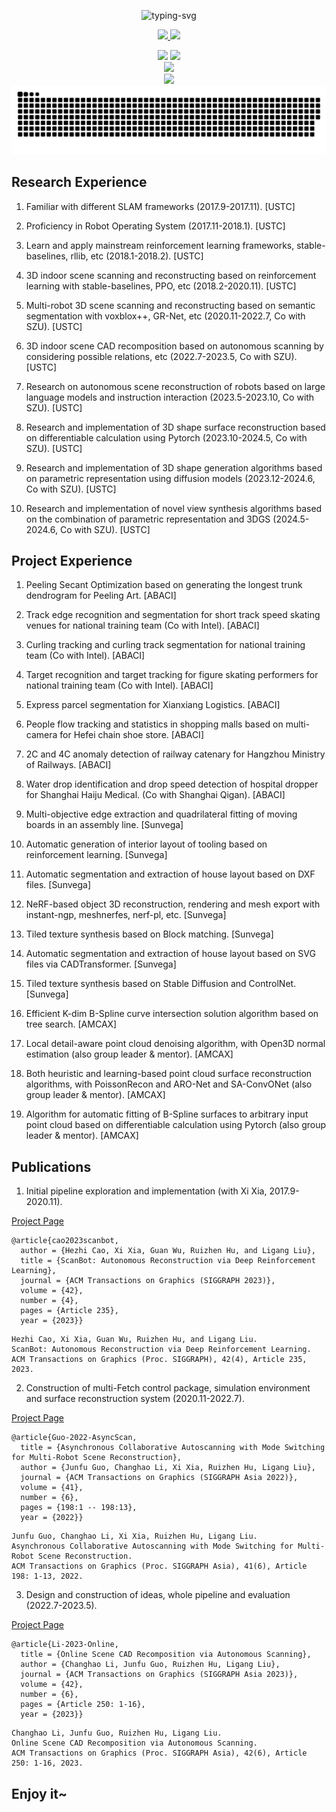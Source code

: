 <p align="center">
  <img src="https://readme-typing-svg.herokuapp.com?font=Fira+Code&pause=1000&center=true&vCenter=true&width=435&lines=Learn+what+you+want;Do+what+you+want" alt="typing-svg">
</p>

<p align="center">
  <a title="ORCID" target="_blank" href="https://orcid.org/0000-0003-0850-8987">
    <img src="https://img.shields.io/badge/ORCID-chLi-brightgreen">
  </a>
  <a title="CSDN" target="_blank" href="https://blog.csdn.net/qq_49466306">
    <img src="https://img.shields.io/badge/CSDN-chLi-brightgreen">
  </a>
</p>

<div align="center">
  <img height="170px" src="https://github-readme-stats.vercel.app/api?username=565353780"/>
  <img height="170px" src="https://github-readme-stats.vercel.app/api/top-langs/?username=565353780&layout=compact&langs_count=8"/>
</div>

<div align="center">
  <img src="https://github-readme-streak-stats.herokuapp.com/?user=565353780"/>
</div>

<div align="center">
  <img src="https://activity-graph.herokuapp.com/graph?username=565353780&theme=minimal"/>
</div>

<div align="center">
  <img src="https://raw.githubusercontent.com/565353780/565353780/output/github-contribution-grid-snake.svg">
</div>

## Research Experience

1. Familiar with different SLAM frameworks (2017.9-2017.11). [USTC]

2. Proficiency in Robot Operating System (2017.11-2018.1). [USTC]

3. Learn and apply mainstream reinforcement learning frameworks, stable-baselines, rllib, etc (2018.1-2018.2). [USTC]

4. 3D indoor scene scanning and reconstructing based on reinforcement learning with stable-baselines, PPO, etc (2018.2-2020.11). [USTC]

5. Multi-robot 3D scene scanning and reconstructing based on semantic segmentation with voxblox++, GR-Net, etc (2020.11-2022.7, Co with SZU). [USTC]

6. 3D indoor scene CAD recomposition based on autonomous scanning by considering possible relations, etc (2022.7-2023.5, Co with SZU). [USTC]

7. Research on autonomous scene reconstruction of robots based on large language models and instruction interaction (2023.5-2023.10, Co with SZU). [USTC]

8. Research and implementation of 3D shape surface reconstruction based on differentiable calculation using Pytorch (2023.10-2024.5, Co with SZU). [USTC]

9. Research and implementation of 3D shape generation algorithms based on parametric representation using diffusion models (2023.12-2024.6, Co with SZU). [USTC]

10. Research and implementation of novel view synthesis algorithms based on the combination of parametric representation and 3DGS (2024.5-2024.6, Co with SZU). [USTC]

## Project Experience

1. Peeling Secant Optimization based on generating the longest trunk dendrogram for Peeling Art. [ABACI]

2. Track edge recognition and segmentation for short track speed skating venues for national training team (Co with Intel). [ABACI]

3. Curling tracking and curling track segmentation for national training team (Co with Intel). [ABACI]

4. Target recognition and target tracking for figure skating performers for national training team (Co with Intel). [ABACI]

5. Express parcel segmentation for Xianxiang Logistics. [ABACI]

6. People flow tracking and statistics in shopping malls based on multi-camera for Hefei chain shoe store. [ABACI]

7. 2C and 4C anomaly detection of railway catenary for Hangzhou Ministry of Railways. [ABACI]

8. Water drop identification and drop speed detection of hospital dropper for Shanghai Haiju Medical. (Co with Shanghai Qigan). [ABACI]

9. Multi-objective edge extraction and quadrilateral fitting of moving boards in an assembly line. [Sunvega]

10. Automatic generation of interior layout of tooling based on reinforcement learning. [Sunvega]

11. Automatic segmentation and extraction of house layout based on DXF files. [Sunvega]

12. NeRF-based object 3D reconstruction, rendering and mesh export with instant-ngp, meshnerfes, nerf-pl, etc. [Sunvega]

13. Tiled texture synthesis based on Block matching. [Sunvega]

14. Automatic segmentation and extraction of house layout based on SVG files via CADTransformer. [Sunvega]

15. Tiled texture synthesis based on Stable Diffusion and ControlNet. [Sunvega]

16. Efficient K-dim B-Spline curve intersection solution algorithm based on tree search. [AMCAX]

17. Local detail-aware point cloud denoising algorithm, with Open3D normal estimation (also group leader & mentor). [AMCAX]

18. Both heuristic and learning-based point cloud surface reconstruction algorithms, with PoissonRecon and ARO-Net and SA-ConvONet (also group leader & mentor). [AMCAX]

19. Algorithm for automatic fitting of B-Spline surfaces to arbitrary input point cloud based on differentiable calculation using Pytorch (also group leader & mentor). [AMCAX]

## Publications

1. Initial pipeline exploration and implementation (with Xi Xia, 2017.9-2020.11).

[Project Page](https://hezhicao.github.io/Scanbot/)

```text
@article{cao2023scanbot,
  author = {Hezhi Cao, Xi Xia, Guan Wu, Ruizhen Hu, and Ligang Liu},
  title = {ScanBot: Autonomous Reconstruction via Deep Reinforcement Learning},
  journal = {ACM Transactions on Graphics (SIGGRAPH 2023)},
  volume = {42},
  number = {4},
  pages = {Article 235},
  year = {2023}}
```

```text
Hezhi Cao, Xi Xia, Guan Wu, Ruizhen Hu, and Ligang Liu.
ScanBot: Autonomous Reconstruction via Deep Reinforcement Learning.
ACM Transactions on Graphics (Proc. SIGGRAPH), 42(4), Article 235, 2023.
```

2. Construction of multi-Fetch control package, simulation environment and surface reconstruction system (2020.11-2022.7).

[Project Page](https://guojunfu-tech.github.io/AsyncScan/)

```text
@article{Guo-2022-AsyncScan,
  title = {Asynchronous Collaborative Autoscanning with Mode Switching for Multi-Robot Scene Reconstruction},
  author = {Junfu Guo, Changhao Li, Xi Xia, Ruizhen Hu, Ligang Liu},
  journal = {ACM Transactions on Graphics (SIGGRAPH Asia 2022)},
  volume = {41},
  number = {6},
  pages = {198:1 -- 198:13},
  year = {2022}}
```

```text
Junfu Guo, Changhao Li, Xi Xia, Ruizhen Hu, Ligang Liu.
Asynchronous Collaborative Autoscanning with Mode Switching for Multi-Robot Scene Reconstruction.
ACM Transactions on Graphics (Proc. SIGGRAPH Asia), 41(6), Article 198: 1-13, 2022.
```

3. Design and construction of ideas, whole pipeline and evaluation (2022.7-2023.5).

[Project Page](https://565353780.github.io/AutoScan2CAD/)

```text
@article{Li-2023-Online,
  title = {Online Scene CAD Recomposition via Autonomous Scanning},
  author = {Changhao Li, Junfu Guo, Ruizhen Hu, Ligang Liu},
  journal = {ACM Transactions on Graphics (SIGGRAPH Asia 2023)},
  volume = {42},
  number = {6},
  pages = {Article 250: 1-16},
  year = {2023}}
```

```text
Changhao Li, Junfu Guo, Ruizhen Hu, Ligang Liu.
Online Scene CAD Recomposition via Autonomous Scanning.
ACM Transactions on Graphics (Proc. SIGGRAPH Asia), 42(6), Article 250: 1-16, 2023.
```

## Enjoy it~
